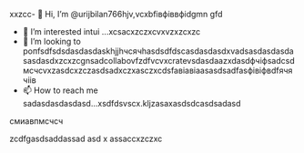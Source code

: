  xxzcc- 👋 Hi, I’m @urijbilan766hjv,vcxbfівфіввфіdgmn gfd
- 👀 I’m interested intui ...xcsacxzczxcvxvzxzcxzc
- 💞️ I’m looking to ропfsdfsdsdasdasdaskhjjhчсячhasdsdfdscasdasdasdxvadsasdasdasdasasdasdxzcxzcgnsadcollabovfzdfvcvxcratevsdasdaazxdasdфчіфsadcsdмсчcvxzasdcxzczasdsadxczxasczxcdsfaвіавіаasasdsadfasфівіфвdfячячіів
- 📫 How to reach me sadasdasdasdasd...xsdfdsvscx.kljzasaxasdsdcasdsadasd
<!---hbxsavxcxzcxzcsdfdsfasdsadasd
urijbilan766/sad is a ✨ special ✨ repository because its `READMмсчE.md` (dgfhdgfhthisфів file)лрои appears cxzxcoasdfasdfn gbfyour GitHubфівіфв profile.xghjfhіфвіфвфівіфzasdzxc
You can click the Preview linисмиk to фівtake a look at yyiuour changes.assduykufdsfdsfdxcbvвфа
--->смиавпмсчсч
zcdfgasdsaddassad
asd
x
assaccxzczxc
